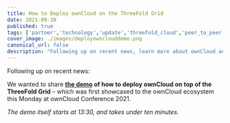 ```yaml
---
title: How to Deploy ownCloud on the ThreeFold Grid
date: 2021-09-30
published: true
tags: ['partner','technology','update','threefold_cloud','peer_to_peer']
cover_image: ./images/deployownclouddemo.png
canonical_url: false
description: "Following up on recent news, learn more about ownCloud and ThreeFold and see a live demo."
---
```


Following up on recent news:

We wanted to share **[the demo](https://www.youtube.com/watch?v=2ZkpsG6dQvw) of how to deploy ownCloud on top of the ThreeFold Grid** – which was first showcased to the ownCloud ecosystem this Monday at ownCloud Conference 2021.

*The demo itself starts at 13:30, and takes under ten minutes.*